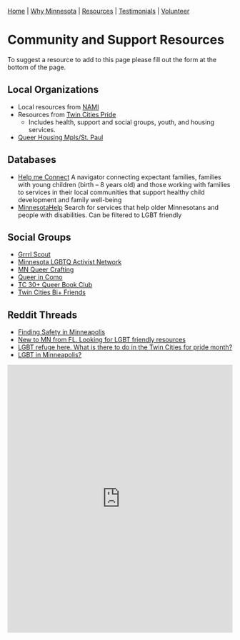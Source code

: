 [Home](/index.md) | [Why Minnesota](/why.md) | [Resources](/resources.md) | [Testimonials](/testimonials.md) | [Volunteer](/volunteer.md)

# Community and Support Resources

To suggest a resource to add to this page please fill out the form at the bottom of the page.

## Local Organizations
- Local resources from [NAMI](https://namimn.org/education-and-public-awareness/nami-resources-lgbtq-community/)
- Resources from [Twin Cities Pride ](https://tcpride.org/community-resources/)
  - Includes health, support and social groups, youth, and housing services.
- [Queer Housing Mpls/St. Paul](https://www.reddit.com/r/Minneapolis/comments/1glahdh/finding_safety_in_minneapolis/)  

## Databases
- [Help me Connect](https://helpmeconnect.web.health.state.mn.us/HelpMeConnect/) A navigator connecting expectant families, families with young children (birth – 8 years old) and those working with families to services in their local communities that support healthy child development and family well-being
- [MinnesotaHelp](https://www.minnesotahelp.info/) Search for services that help older Minnesotans and people with disabilities. Can be filtered to LGBT friendly

## Social Groups
- [Grrrl Scout](grrrlscout.com)
- [Minnesota LGBTQ Activist Network](https://www.facebook.com/share/g/1XzHrEbDre/)
- [MN Queer Crafting](https://www.facebook.com/share/g/15bJX57WHH/)
- [Queer in Como](https://www.facebook.com/share/g/1XUauRus1n/)
- [TC 30+ Queer Book Club](https://www.facebook.com/share/g/1Q4SMwMQXn/)
- [Twin Cities Bi+ Friends](https://www.facebook.com/share/g/15cJqdcmQk/)

## Reddit Threads
- [Finding Safety in Minneapolis](https://www.reddit.com/r/Minneapolis/comments/1glahdh/finding_safety_in_minneapolis/)
- [New to MN from FL. Looking for LGBT friendly resources](https://www.reddit.com/r/TwinCities/comments/14lk4qq/new_to_mn_from_fl_looking_for_lgbt_friendly/)
- [LGBT refuge here. What is there to do in the Twin Cities for pride month?](https://www.reddit.com/r/TwinCities/comments/13mucji/lgbt_refuge_here_what_is_there_to_do_in_the_twin/)
- [LGBT in Minneapolis?](https://www.reddit.com/r/Minneapolis/comments/cv8yg1/lgbt_in_minneapolis/)

<iframe src="https://docs.google.com/forms/d/e/1FAIpQLScrVFZSEXUkSACEA7YFOJg34u8SyL-BjKZ8TjjIhQXBXEaDfQ/viewform?usp=sf_link" width="100%" height="600" frameborder="0" marginheight="0" marginwidth="0">Loading…</iframe>
